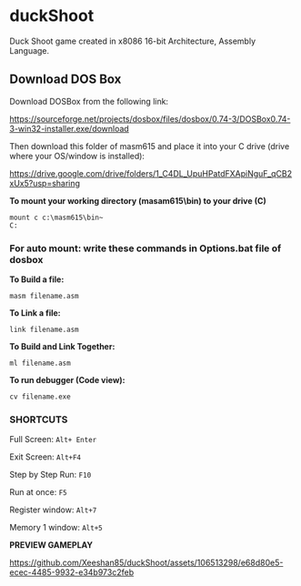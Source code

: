# duckShoot
Duck Shoot game created in x8086 16-bit Architecture, Assembly Language.
## Download DOS Box
Download DOSBox from the following link:

https://sourceforge.net/projects/dosbox/files/dosbox/0.74-3/DOSBox0.74-3-win32-installer.exe/download

Then download this folder of masm615 and place it into your C drive (drive where your OS/window is installed):

https://drive.google.com/drive/folders/1_C4DL_UpuHPatdFXApiNguF_qCB2xUx5?usp=sharing

**To mount your working directory (masam615\bin) to your drive (C)**
```
mount c c:\masm615\bin~
C:
```

### **For auto mount: write these commands in Options.bat file of dosbox**

**To Build a file:**
```
masm filename.asm
```
**To Link a file:**
```
link filename.asm
```
**To Build and Link Together:**
```
ml filename.asm
```
**To run debugger (Code view):**
```
cv filename.exe
```

### SHORTCUTS

Full Screen: ``` Alt+ Enter ```

Exit Screen: ``` Alt+F4 ```

Step by Step Run: ``` F10 ```

Run at once: ``` F5 ```

Register window: ``` Alt+7 ```

Memory 1 window: ``` Alt+5 ```


**PREVIEW GAMEPLAY**


https://github.com/Xeeshan85/duckShoot/assets/106513298/e68d80e5-ecec-4485-9932-e34b973c2feb

